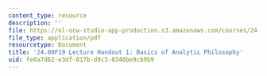 ```yaml
---
content_type: resource
description: ''
file: https://ol-ocw-studio-app-production.s3.amazonaws.com/courses/24-00-problems-of-philosophy-fall-2019/fe6a7d62e3df817bd9c38340be9cb9b9_MIT24_00F19_lecturehandout1.pdf
file_type: application/pdf
resourcetype: Document
title: '24.00F19 Lecture Handout 1: Basics of Analytic Philosophy'
uid: fe6a7d62-e3df-817b-d9c3-8340be9cb9b9
---
```

